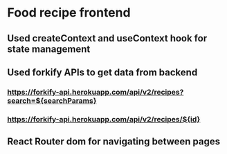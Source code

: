 # Food recipe frontend
## Used createContext and useContext hook for state management 
## Used forkify APIs to get data from backend

### https://forkify-api.herokuapp.com/api/v2/recipes?search=${searchParams}

### https://forkify-api.herokuapp.com/api/v2/recipes/${id}

## React Router dom for navigating between pages